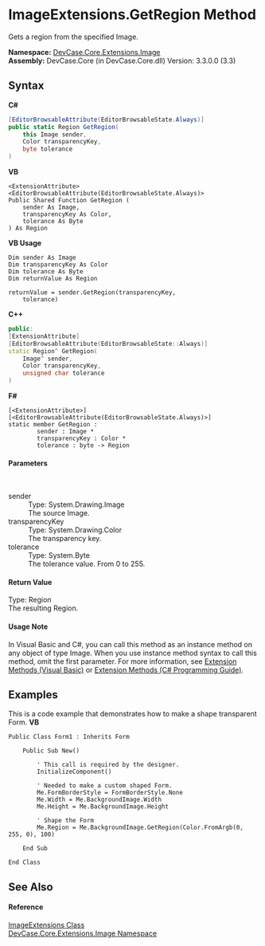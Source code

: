 # ImageExtensions.GetRegion Method 
 

Gets a region from the specified Image.

**Namespace:**&nbsp;<a href="N_DevCase_Core_Extensions_Image">DevCase.Core.Extensions.Image</a><br />**Assembly:**&nbsp;DevCase.Core (in DevCase.Core.dll) Version: 3.3.0.0 (3.3)

## Syntax

**C#**<br />
``` C#
[EditorBrowsableAttribute(EditorBrowsableState.Always)]
public static Region GetRegion(
	this Image sender,
	Color transparencyKey,
	byte tolerance
)
```

**VB**<br />
``` VB
<ExtensionAttribute>
<EditorBrowsableAttribute(EditorBrowsableState.Always)>
Public Shared Function GetRegion ( 
	sender As Image,
	transparencyKey As Color,
	tolerance As Byte
) As Region
```

**VB Usage**<br />
``` VB Usage
Dim sender As Image
Dim transparencyKey As Color
Dim tolerance As Byte
Dim returnValue As Region

returnValue = sender.GetRegion(transparencyKey, 
	tolerance)
```

**C++**<br />
``` C++
public:
[ExtensionAttribute]
[EditorBrowsableAttribute(EditorBrowsableState::Always)]
static Region^ GetRegion(
	Image^ sender, 
	Color transparencyKey, 
	unsigned char tolerance
)
```

**F#**<br />
``` F#
[<ExtensionAttribute>]
[<EditorBrowsableAttribute(EditorBrowsableState.Always)>]
static member GetRegion : 
        sender : Image * 
        transparencyKey : Color * 
        tolerance : byte -> Region 

```


#### Parameters
&nbsp;<dl><dt>sender</dt><dd>Type: System.Drawing.Image<br />The source Image.</dd><dt>transparencyKey</dt><dd>Type: System.Drawing.Color<br />The transparency key.</dd><dt>tolerance</dt><dd>Type: System.Byte<br />The tolerance value. From 0 to 255.</dd></dl>

#### Return Value
Type: Region<br />The resulting Region.

#### Usage Note
In Visual Basic and C#, you can call this method as an instance method on any object of type Image. When you use instance method syntax to call this method, omit the first parameter. For more information, see <a href="https://docs.microsoft.com/dotnet/visual-basic/programming-guide/language-features/procedures/extension-methods">Extension Methods (Visual Basic)</a> or <a href="https://docs.microsoft.com/dotnet/csharp/programming-guide/classes-and-structs/extension-methods">Extension Methods (C# Programming Guide)</a>.

## Examples
This is a code example that demonstrates how to make a shape transparent Form. 
**VB**<br />
``` VB
Public Class Form1 : Inherits Form

    Public Sub New()

        ' This call is required by the designer.
        InitializeComponent()

        ' Needed to make a custom shaped Form.
        Me.FormBorderStyle = FormBorderStyle.None
        Me.Width = Me.BackgroundImage.Width
        Me.Height = Me.BackgroundImage.Height

        ' Shape the Form
        Me.Region = Me.BackgroundImage.GetRegion(Color.FromArgb(0, 255, 0), 100)

    End Sub

End Class
```


## See Also


#### Reference
<a href="T_DevCase_Core_Extensions_Image_ImageExtensions">ImageExtensions Class</a><br /><a href="N_DevCase_Core_Extensions_Image">DevCase.Core.Extensions.Image Namespace</a><br />